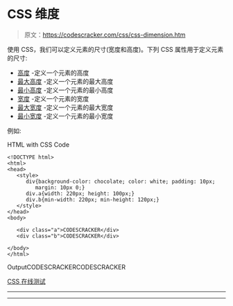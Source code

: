 # CSS 维度

> 原文：<https://codescracker.com/css/css-dimension.htm>

使用 CSS，我们可以定义元素的尺寸(宽度和高度)。下列 CSS 属性用于定义元素的尺寸:

*   [高度](/css/css-height.htm) -定义一个元素的高度
*   [最大高度](/css/css-max-height.htm) -定义一个元素的最大高度
*   [最小高度](/css/css-min-height.htm) -定义一个元素的最小高度
*   [宽度](/css/css-width.htm) -定义一个元素的宽度
*   [最大宽度](/css/css-max-width.htm) -定义一个元素的最大宽度
*   [最小宽度](/css/css-min-width.htm) -定义一个元素的最小宽度

例如:

HTML with CSS Code

```
<!DOCTYPE html>
<html>
<head>
   <style>
      div{background-color: chocolate; color: white; padding: 10px;
         margin: 10px 0;}
      div.a{width: 220px; height: 100px;}
      div.b{min-width: 220px; min-height: 120px;}
   </style>
</head>
<body>

   <div class="a">CODESCRACKER</div>
   <div class="b">CODESCRACKER</div>

</body>
</html>
```

OutputCODESCRACKERCODESCRACKER

[CSS 在线测试](/exam/showtest.php?subid=5)

* * *

* * *
